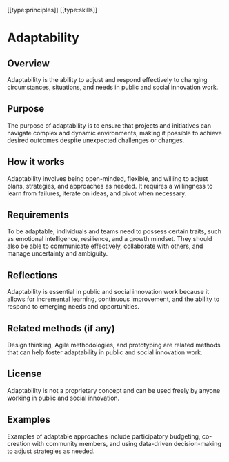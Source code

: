 [[type:principles]]
[[type:skills]]

# Adaptability

## Overview
Adaptability is the ability to adjust and respond effectively to changing circumstances, situations, and needs in public and social innovation work.

## Purpose
The purpose of adaptability is to ensure that projects and initiatives can navigate complex and dynamic environments, making it possible to achieve desired outcomes despite unexpected challenges or changes.

## How it works
Adaptability involves being open-minded, flexible, and willing to adjust plans, strategies, and approaches as needed. It requires a willingness to learn from failures, iterate on ideas, and pivot when necessary.

## Requirements
To be adaptable, individuals and teams need to possess certain traits, such as emotional intelligence, resilience, and a growth mindset. They should also be able to communicate effectively, collaborate with others, and manage uncertainty and ambiguity.

## Reflections
Adaptability is essential in public and social innovation work because it allows for incremental learning, continuous improvement, and the ability to respond to emerging needs and opportunities.

## Related methods (if any)
Design thinking, Agile methodologies, and prototyping are related methods that can help foster adaptability in public and social innovation work.

## License
Adaptability is not a proprietary concept and can be used freely by anyone working in public and social innovation.

## Examples
Examples of adaptable approaches include participatory budgeting, co-creation with community members, and using data-driven decision-making to adjust strategies as needed.